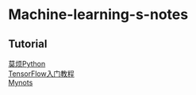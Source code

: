 # Machine-learning-s-notes
## Tutorial
[莫烦Python](https://morvanzhou.github.io/tutorials/machine-learning/tensorflow/2-1-structure/)  
[TensorFlow入门教程](https://segmentfault.com/a/1190000007484465)  
[Mynots](https://github.com/Jankin-Bai/Machine-learning-s-notes/blob/master/machinelearnig.md)

